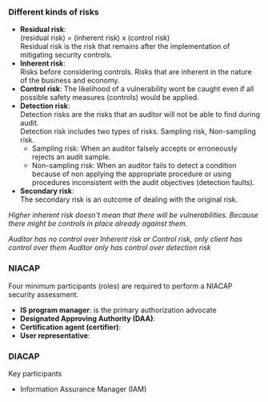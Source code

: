 ### Different kinds of risks
- **Residual risk**:  
  (residual risk) = (inherent risk) x (control risk)  
  Residual risk is the risk that remains after the implementation of mitigating security controls.
- **Inherent risk**:  
  Risks before considering controls. Risks that are inherent in the nature of the business and economy.
- **Control risk**:
  The likelihood of a vulnerability wont be caught even if all possible safety measures (controls) would be applied.
- **Detection risk**:  
  Detection risks are the risks that an auditor will not be able to find during audit.  
  Detection risk includes two types of risks. Sampling risk, Non-sampling risk.
  + Sampling risk: When an auditor falsely accepts or erroneously rejects an audit sample.
  + Non-sampling risk: When an auditor fails to detect a condition because of non applying the appropriate procedure or using procedures inconsistent with the audit objectives (detection faults).
- **Secondary risk**:  
  The secondary risk is an outcome of dealing with the original risk.

*Higher inherent risk doesn't mean that there will be vulnerabilities. Because there might be controls in place already against them.*

*Auditor has no control over Inherent risk or Control risk, only client has control over them*
*Auditor only has control over detection risk*

### NIACAP
Four minimum participants (roles) are required to perform a NIACAP security assessment.
- **IS program manager**: is the primary authorization advocate
- **Designated Approving Authority (DAA)**: 
- **Certification agent (certifier)**:
- **User representative**:

### DIACAP
Key participants
- Information Assurance Manager (IAM)
<!--stackedit_data:
eyJoaXN0b3J5IjpbLTEyMzU2OTM4NTUsMzgzMjE3Mjg4LDg3Nz
cxNDA3OCwtMTE1NzA1MzM3OSw3NzQ0MDY3MjIsLTIwNjQxNDc4
NDYsNzI0ODc0MjEsMTMyMDI4MjgxMywxNDM3NTU5NTE0LC04OD
Y3NTgzOTMsMTU4ODQ1ODM3OCwtMzQ5ODE4NDM3LDM5MDk4MTYx
NV19
-->